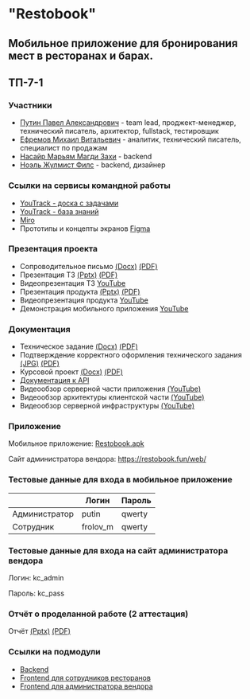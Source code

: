 # "Restobook"

## Мобильное приложение для бронирования мест в ресторанах и барах.
## ТП-7-1

### Участники
- [Путин Павел Александрович](https://github.com/PavelPutin) - team lead, проджект-менеджер, технический писатель, архитектор, fullstack, тестировщик
- [Ефремов Михаил Витальевич](https://github.com/orochiex) - аналитик, технический писатель, специалист по продажам
- [Насайр Марьям Магди Захи](https://github.com/Maryam289) - backend
- [Ноэль Жулмист Филс](https://github.com/JulmisteCoder) - backend, дизайнер

### Ссылки на сервисы командной работы
- [YouTrack - доска с задачами](https://restaurant.youtrack.cloud/agiles/159-2/current)
- [YouTrack - база знаний](https://restaurant.youtrack.cloud/articles/RESTAURANT-A-8/O-komande-7.1)
- [Miro](https://miro.com/app/board/uXjVNq1Hal0=/?share_link_id=37750487980)
- Прототипы и концепты экранов [Figma](https://www.figma.com/file/AiMhpd2BVTV9FCTnZ5zXev/Mobile-design?type=design&node-id=0-1&mode=design&t=F6382bGbYZum4A60-0)

### Презентация проекта
- Сопроводительное письмо [(Docx)](https://github.com/PavelPutin/restobook/blob/master/documentation/%D1%81%D0%BE%D0%BF%D1%80%D0%BE%D0%B2%D0%BE%D0%B4%D0%B8%D1%82%D0%B5%D0%BB%D1%8C%D0%BD%D0%BE%D0%B5%20%D0%BF%D0%B8%D1%81%D1%8C%D0%BC%D0%BE/%D0%A1%D0%BE%D0%BF%D1%80%D0%BE%D0%B2%D0%BE%D0%B4%D0%B8%D1%82%D0%B5%D0%BB%D1%8C%D0%BD%D0%BE%D0%B5%20%D0%BF%D0%B8%D1%81%D1%8C%D0%BC%D0%BE.docx) [(PDF)](https://github.com/PavelPutin/restobook/blob/master/documentation/%D1%81%D0%BE%D0%BF%D1%80%D0%BE%D0%B2%D0%BE%D0%B4%D0%B8%D1%82%D0%B5%D0%BB%D1%8C%D0%BD%D0%BE%D0%B5%20%D0%BF%D0%B8%D1%81%D1%8C%D0%BC%D0%BE/%D0%A1%D0%BE%D0%BF%D1%80%D0%BE%D0%B2%D0%BE%D0%B4%D0%B8%D1%82%D0%B5%D0%BB%D1%8C%D0%BD%D0%BE%D0%B5%20%D0%BF%D0%B8%D1%81%D1%8C%D0%BC%D0%BE.pdf)
- Презентация ТЗ [(Pptx)](https://github.com/PavelPutin/restobook/blob/master/presentation%20(technical%20specification)/Restobook.pptx) [(PDF)](https://github.com/PavelPutin/restobook/blob/master/presentation%20(technical%20specification)/Restobook.pdf)
- Видеопрезентация ТЗ [YouTube](https://www.youtube.com/watch?v=wSFgZj5X8ig)
- Презентация продукта [(Pptx)](https://github.com/PavelPutin/restobook/blob/master/presentation%20(product)/Restobook.pptx) [(PDF)](https://github.com/PavelPutin/restobook/blob/master/presentation%20(product)/Restobook.pdf)
- Видеопрезентация продукта [YouTube](https://youtu.be/JaApGt-8Cmk)
- Демонстрация мобильного приложения [YouTube](https://www.youtube.com/watch?v=rEseCsgocn8)

### Документация
- Техническое задание [(Docx)](https://github.com/PavelPutin/restobook/blob/master/documentation/%D1%82%D0%B5%D1%85%D0%BD%D0%B8%D1%87%D0%B5%D1%81%D0%BA%D0%BE%D0%B5%20%D0%B7%D0%B0%D0%B4%D0%B0%D0%BD%D0%B8%D0%B5/%D0%A2%D0%B5%D1%85%D0%BD%D0%B8%D1%87%D0%B5%D1%81%D0%BA%D0%BE%D0%B5%20%D0%B7%D0%B0%D0%B4%D0%B0%D0%BD%D0%B8%D0%B5.docx) [(PDF)](https://github.com/PavelPutin/restobook/blob/master/documentation/%D1%82%D0%B5%D1%85%D0%BD%D0%B8%D1%87%D0%B5%D1%81%D0%BA%D0%BE%D0%B5%20%D0%B7%D0%B0%D0%B4%D0%B0%D0%BD%D0%B8%D0%B5/%D0%A2%D0%B5%D1%85%D0%BD%D0%B8%D1%87%D0%B5%D1%81%D0%BA%D0%BE%D0%B5%20%D0%B7%D0%B0%D0%B4%D0%B0%D0%BD%D0%B8%D0%B5.pdf)
- Подтверждение корректного оформления технического задания [(JPG)](https://github.com/PavelPutin/restobook/blob/master/documentation/%D1%82%D0%B5%D1%85%D0%BD%D0%B8%D1%87%D0%B5%D1%81%D0%BA%D0%BE%D0%B5%20%D0%B7%D0%B0%D0%B4%D0%B0%D0%BD%D0%B8%D0%B5/%D0%BE%D1%84%D0%BE%D1%80%D0%BC%D0%BB%D0%B5%D0%BD%D0%B8%D0%B5%20%D1%82%D0%B7.jpg) [(PDF)](https://github.com/PavelPutin/restobook/blob/master/documentation/техническое%20задание/Оформление%20ТЗ%20(после%20правок).pdf)
- Курсовой проект [(Docx)](https://github.com/PavelPutin/restobook/blob/master/documentation/%D0%BA%D1%83%D1%80%D1%81%D0%BE%D0%B2%D0%BE%D0%B9%20%D0%BF%D1%80%D0%BE%D0%B5%D0%BA%D1%82/%D0%9A%D1%83%D1%80%D1%81%D0%BE%D0%B2%D0%BE%D0%B9%20%D0%BF%D1%80%D0%BE%D0%B5%D0%BA%D1%82.docx) [(PDF)](https://github.com/PavelPutin/restobook/blob/master/documentation/%D0%BA%D1%83%D1%80%D1%81%D0%BE%D0%B2%D0%BE%D0%B9%20%D0%BF%D1%80%D0%BE%D0%B5%D0%BA%D1%82/%D0%9A%D1%83%D1%80%D1%81%D0%BE%D0%B2%D0%BE%D0%B9%20%D0%BF%D1%80%D0%BE%D0%B5%D0%BA%D1%82.pdf)
- [Документация к API](https://restobook.fun/docs/Restobook-openapi.html)
- Видеообзор серверной части приложения [(YouTube)](https://youtu.be/8Y_8HttmjPs)
- Видеообзор архитектуры клиентской части [(YouTube)](https://youtu.be/qY_WsG7f0NY)
- Видеообзор серверной инфраструктуры [(YouTube)](https://youtu.be/hb2ULS_wiKE)


### Приложение
Мобильное приложение: [Restobook.apk](https://github.com/PavelPutin/restobook_mobile_client/releases/download/v1.1.3/app-release.apk)

Сайт администратора вендора: https://restobook.fun/web/

### Тестовые данные для входа в мобильное приложение
|               | Логин        | Пароль |
|---------------|--------------|--------|
| Администратор | putin        | qwerty |
| Сотрудник     | frolov_m     | qwerty |

### Тестовые данные для входа на сайт администратора вендора
Логин: kc_admin

Пароль: kc_pass

### Отчёт о проделанной работе (2 аттестация)
Отчёт [(Pptx)](https://github.com/PavelPutin/restobook/blob/master/%D0%BE%D1%82%D1%87%D1%91%D1%82%D1%8B%20%D0%BE%20%D0%BF%D1%80%D0%BE%D0%B4%D0%B5%D0%BB%D0%B0%D0%BD%D0%BD%D0%BE%D0%B9%20%D1%80%D0%B0%D0%B1%D0%BE%D1%82%D0%B5/%D0%9E%D1%82%D1%87%D1%91%D1%82%20%D0%BE%20%D0%BF%D1%80%D0%BE%D0%B4%D0%B5%D0%BB%D0%B0%D0%BD%D0%BD%D0%BE%D0%B9%20%D1%80%D0%B0%D0%B1%D0%BE%D1%82%D0%B5.pptx) [(PDF)](https://github.com/PavelPutin/restobook/blob/master/%D0%BE%D1%82%D1%87%D1%91%D1%82%D1%8B%20%D0%BE%20%D0%BF%D1%80%D0%BE%D0%B4%D0%B5%D0%BB%D0%B0%D0%BD%D0%BD%D0%BE%D0%B9%20%D1%80%D0%B0%D0%B1%D0%BE%D1%82%D0%B5/%D0%9E%D1%82%D1%87%D1%91%D1%82%20%D0%BE%20%D0%BF%D1%80%D0%BE%D0%B4%D0%B5%D0%BB%D0%B0%D0%BD%D0%BD%D0%BE%D0%B9%20%D1%80%D0%B0%D0%B1%D0%BE%D1%82%D0%B5.pdf)

### Ссылки на подмодули
- [Backend](https://github.com/PavelPutin/restobook_backend)
- [Frontend для сотрудников ресторанов](https://github.com/PavelPutin/restobook_mobile_client)
- [Frontend для администратора вендора](https://github.com/PavelPutin/restobook_mobile_manager)
